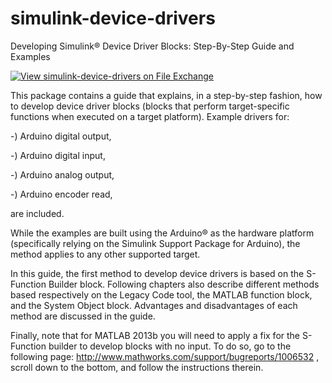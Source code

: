 # simulink-device-drivers
Developing Simulink&reg; Device Driver Blocks: Step-By-Step Guide and Examples

[![View simulink-device-drivers on File Exchange](https://www.mathworks.com/matlabcentral/images/matlab-file-exchange.svg)](https://www.mathworks.com/matlabcentral/fileexchange/39354-simulink-device-drivers)

This package contains a guide that explains, in a step-by-step fashion, how to develop device driver blocks (blocks that perform target-specific functions when executed on a target platform).
Example drivers for:

-) Arduino digital output,

-) Arduino digital input,

-) Arduino analog output,

-) Arduino encoder read,

are included.

While the examples are built using the Arduino&reg; as the hardware platform (specifically relying on the Simulink Support Package for Arduino), the method applies to any other supported target.

In this guide, the first method to develop device drivers is based on the S-Function Builder block. Following chapters also describe different methods based respectively on the Legacy Code tool, the MATLAB function block, and the System Object block. Advantages and disadvantages of each method are discussed in the guide.

Finally, note that for MATLAB 2013b you will need to apply a fix for the S-Function builder to develop blocks with no input. To do so, go to the following page: http://www.mathworks.com/support/bugreports/1006532 , scroll down to the bottom, and follow the instructions therein.
